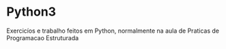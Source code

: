 # Python3
Exercicíos e trabalho feitos em Python, normalmente na aula de Praticas de Programacao Estruturada
